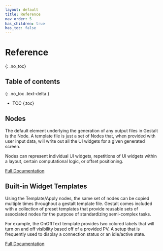 ```yaml
---
layout: default
title: Reference
nav_order: 5
has_children: true
has_toc: false
---
```


# Reference
{: .no_toc}

## Table of contents
{: .no_toc .text-delta }

- TOC
{:toc}


## Nodes

The default element underlying the generation of any output files in Gestalt is
the Node. A template file is just a set of Nodes that, when provided with user 
input data, will write out all the UI widgets for a given generated screen.

Nodes can represent individual UI widgets, repetitions of UI widgets within a layout,
certain computational logic, or offset positioning.

[Full Documentation](nodes/index.md)


## Built-in Widget Templates

Using the Template/Apply nodes, the same set of nodes can be copied multiple times
throughout a gestalt template file. Gestalt comes included with a collection of preset 
templates that provide reusable sets of associated nodes for the purpose of standardizing
semi-complex tasks. 

For example, the OnOffText template provides two colored labels that will turn on and off
visibility based off of a provided PV. A setup that is frequently used to display a
connection status or an idle/active state.

[Full Documentation](templates/index.md)
